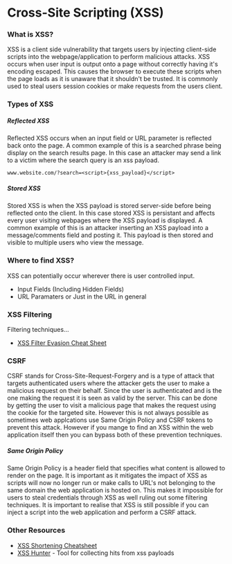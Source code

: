 # Cross-Site Scripting (XSS)

### What is XSS?
XSS is a client side vulnerability that targets users by injecting client-side scripts into the webpage/application to perform malicious attacks. XSS occurs when user input is output onto a page without correctly having it's encoding escaped. This causes the browser to execute these scripts when the page loads as it is unaware that it shouldn't be trusted. It is commonly used to steal users session cookies or make requests from the users client. 

### Types of XSS

##### Reflected XSS
Reflected XSS occurs when an input field or URL parameter is reflected back onto the page. A common example of this is a searched phrase being display on the search results page. In this case an attacker may send a link to a victim where the search query is an xss payload.

`www.website.com/?search=<script>{xss_payload}</script>`

##### Stored XSS
Stored XSS is when the XSS payload is stored server-side before being reflected onto the client. In this case stored XSS is persistant and affects every user visiting webpages where the XSS payload is displayed. A common example of this is an attacker inserting an XSS payload into a message/comments field and posting it. This payload is then stored and visible to multiple users who view the message.

### Where to find XSS?
XSS can potentially occur wherever there is user controlled input. 
- Input Fields (Including Hidden Fields)
- URL Paramaters or Just in the URL in general

### XSS Filtering
Filtering techniques...
- [XSS Filter Evasion Cheat Sheet](https://www.owasp.org/index.php/XSS_Filter_Evasion_Cheat_Sheet)

### CSRF
CSRF stands for Cross-Site-Request-Forgery and is a type of attack that targets authenticated users where the attacker gets the user to make a malicious request on their behalf. Since the user is authenticated and is the one making the request it is seen as valid by the server. This can be done by getting the user to visit a malicious page that makes the request using the cookie for the targeted site. However this is not always possible as sometimes web applcations use Same Origin Policy and CSRF tokens to prevent this attack. However if you mange to find an XSS within the web application itself then you can bypass both of these prevention techniques.

##### Same Origin Policy
Same Origin Policy is a header field that specifies what content is allowed to render on the page. It is important as it mitigates the impact of XSS as scripts will now no longer run or make calls to URL's not belonging to the same domain the web application is hosted on. This makes it impossible for users to steal credentials through XSS as well ruling out some filtering techniques. It is important to realise that XSS is still possible if you can inject a script into the web application and perform a CSRF attack.

### Other Resources
- [XSS Shortening Cheatsheet](https://labs.neohapsis.com/2012/04/19/xss-shortening-cheatsheet) 
- [XSS Hunter](https://xsshunter.com/) - Tool for collecting hits from xss payloads
